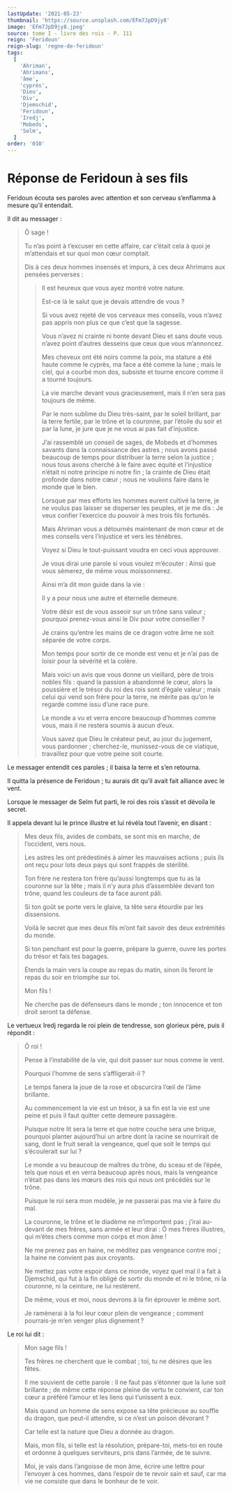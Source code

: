 ```yaml
---
lastUpdate: '2021-05-23'
thumbnail: 'https://source.unsplash.com/EFm7JpD9jy8'
image: 'EFm7JpD9jy8.jpeg'
source: tome I - livre des rois - P. 111
reign: 'Feridoun'
reign-slug: 'regne-de-feridoun'
tags:
  [
    'Ahriman',
    'Ahrimans',
    'âme',
    'cyprès',
    'Dieu',
    'Div',
    'Djemschid',
    'Feridoun',
    'Iredj',
    'Mobeds',
    'Selm',
  ]
order: '010'
---
```


# Réponse de Feridoun à ses fils

Feridoun écouta ses paroles avec attention et son cerveau s’enflamma à mesure qu’il entendait.

Il dit au messager :

> Ô sage !
>
> Tu n’as point à t’excuser en cette affaire, car c’était cela à quoi je m’attendais et sur quoi mon cœur comptait.
>
> Dis à ces deux hommes insensés et impurs, à ces deux Ahrimans aux pensées perverses :
>
> > Il est heureux que vous ayez montré votre nature.
> >
> > Est-ce là le salut que je devais attendre de vous ?
> >
> > Si vous avez rejeté de vos cerveaux mes conseils, vous n’avez pas appris non plus ce que c’est que la sagesse.
> >
> > Vous n’avez ni crainte ni honte devant Dieu et sans doute vous n’avez point d’autres desseins que ceux que vous m’annoncez.
> >
> > Mes cheveux ont été noirs comme la poix, ma stature a été haute comme le cyprès, ma face a été comme la lune ; mais le ciel, qui a courbé mon dos, subsiste et tourne encore comme il a tourné toujours.
> >
> > La vie marche devant vous gracieusement, mais il n’en sera pas toujours de même.
> >
> > Par le nom sublime du Dieu très-saint, par le soleil brillant, par la terre fertile, par le trône et la couronne, par l’étoile du soir et par la lune, je jure que je ne vous ai pas fait d’injustice.
> >
> > J’ai rassemblé un conseil de sages, de Mobeds et d’hommes savants dans la connaissance des astres ; nous avons passé beaucoup de temps pour distribuer la terre selon la justice ; nous tous avons cherché à le faire avec équité et l’injustice n’était ni notre principe ni notre fin ; la crainte de Dieu était profonde dans notre cœur ; nous ne voulions faire dans le monde que le bien.
> >
> > Lorsque par mes efforts les hommes eurent cultivé la terre, je ne voulus pas laisser se disperser les peuples, et je me dis : Je veux confier l’exercice du pouvoir à mes trois fils fortunés.
> >
> > Mais Ahriman vous a détournés maintenant de mon cœur et de mes conseils vers l’injustice et vers les ténèbres.
> >
> > Voyez si Dieu le tout-puissant voudra en ceci vous approuver.
> >
> > Je vous dirai une parole si vous voulez m’écouter : Ainsi que vous sèmerez, de même vous moissonnerez.
> >
> > Ainsi m’a dit mon guide dans la vie :
> >
> > Il y a pour nous une autre et éternelle demeure.
> >
> > Votre désir est de vous asseoir sur un trône sans valeur ; pourquoi prenez-vous ainsi le Div pour votre conseiller ?
> >
> > Je crains qu’entre les mains de ce dragon votre âme ne soit séparée de votre corps.
> >
> > Mon temps pour sortir de ce monde est venu et je n’ai pas de loisir pour la sévérité et la colère.
> >
> > Mais voici un avis que vous donne un vieillard, père de trois nobles fils : quand la passion a abandonné le cœur, alors la poussière et le trésor du roi des rois sont d’égale valeur ; mais celui qui vend son frère pour la terre, ne mérite pas qu’on le regarde comme issu d’une race pure.
> >
> > Le monde a vu et verra encore beaucoup d’hommes comme vous, mais il ne restera soumis à aucun d’eux.
> >
> > Vous savez que Dieu le créateur peut, au jour du jugement, vous pardonner ; cherchez-le, munissez-vous de ce viatique, travaillez pour que votre peine soit courte.

Le messager entendit ces paroles ; il baisa la terre et s’en retourna.

Il quitta la présence de Feridoun ; tu aurais dit qu’il avait fait alliance avec le vent.

Lorsque le messager de Selm fut parti, le roi des rois s’assit et dévoila le secret.

Il appela devant lui le prince illustre et lui révéla tout l’avenir, en disant :

> Mes deux fils, avides de combats, se sont mis en marche, de l’occident, vers nous.
>
> Les astres les ont prédestinés à aimer les mauvaises actions ; puis ils ont reçu pour lots deux pays qui sont frappés de stérilité.
>
> Ton frère ne restera ton frère qu’aussi longtemps que tu as la couronne sur la tête ; mais il n’y aura plus d’assemblée devant ton trône, quand les couleurs de ta face auront pâli.
>
> Si ton goût se porte vers le glaive, ta tête sera étourdie par les dissensions.
>
> Voilà le secret que mes deux fils m’ont fait savoir des deux extrémités du monde.
>
> Si ton penchant est pour la guerre, prépare la guerre, ouvre les portes du trésor et fais tes bagages.
>
> Étends la main vers la coupe au repas du matin, sinon ils feront le repas du soir en triomphe sur toi.
>
> Mon fils !
>
> Ne cherche pas de défenseurs dans le monde ; ton innocence et ton droit seront ta défense.

Le vertueux Iredj regarda le roi plein de tendresse, son glorieux père, puis il répondit :

> Ô roi !
>
> Pense à l’instabilité de la vie, qui doit passer sur nous comme le vent.
>
> Pourquoi l’homme de sens s’affligerait-il ?
>
> Le temps fanera la joue de la rose et obscurcira l’œil de l’âme brillante.
>
> Au commencement la vie est un trésor, à sa fin est la vie est une peine et puis il faut quitter cette demeure passagère.
>
> Puisque notre lit sera la terre et que notre couche sera une brique, pourquoi planter aujourd’hui un arbre dont la racine se nourrirait de sang, dont le fruit serait la vengeance, quel que soit le temps qui s’écoulerait sur lui ?
>
> Le monde a vu beaucoup de maîtres du trône, du sceau et de l’épée, tels que nous et en verra beaucoup après nous, mais la vengeance n’était pas dans les mœurs des rois qui nous ont précédés sur le trône.
>
> Puisque le roi sera mon modèle, je ne passerai pas ma vie à faire du mal.
>
> La couronne, le trône et le diadème ne m’importent pas ; j’irai au-devant de mes frères, sans armée et leur dirai : Ô mes frères illustres, qui m’êtes chers comme mon corps et mon âme !
>
> Ne me prenez pas en haine, ne méditez pas vengeance contre moi ; la haine ne convient pas aux croyants.
>
> Ne mettez pas votre espoir dans ce monde, voyez quel mal il a fait à Djemschid, qui fut à la fin obligé de sortir du monde et ni le trône, ni la couronne, ni la ceinture, ne lui restèrent.
>
> De même, vous et moi, nous devrons à la fin éprouver le même sort.
>
> Je ramènerai à la foi leur cœur plein de vengeance ; comment pourrais-je m’en venger plus dignement ?

Le roi lui dit :

> Mon sage fils !
>
> Tes frères ne cherchent que le combat ; toi, tu ne désires que les fêtes.
>
> Il me souvient de cette parole : Il ne faut pas s’étonner que la lune soit brillante ; de même cette réponse pleine de vertu te convient, car ton cœur a préféré l’amour et les liens qui t’unissent à eux.
>
> Mais quand un homme de sens expose sa tête précieuse au souffle du dragon, que peut-il attendre, si ce n’est un poison dévorant ?
>
> Car telle est la nature que Dieu a donnée au dragon.
>
> Mais, mon fils, si telle est la résolution, prépare-toi, mets-toi en route et ordonne à quelques serviteurs, pris dans l’armée, de te suivre.
>
> Moi, je vais dans l’angoisse de mon âme, écrire une lettre pour l’envoyer à ces hommes, dans l’espoir de te revoir sain et sauf, car ma vie ne consiste que dans le bonheur de te voir.
